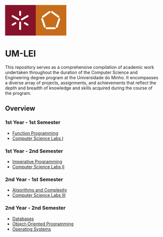 <img src="UMLogo.jpg" alt="UMinho Engineering School Logo" width="200" height="100" />

# UM-LEI
This repository serves as a comprehensive compilation of academic work undertaken throughout the duration of the Computer Science and Engineering degree program at the Universidade do Minho. It encompasses a diverse array of projects, assignments, and achievements that reflect the depth and breadth of knowledge and skills acquired during the course of the program.

## Overview
### 1st Year - 1st Semester
- [Function Programming](https://github.com/DelgadoDevT/UM-LEI/tree/main/1_year/1_semester/pf)
- [Computer Science Labs I](https://github.com/DelgadoDevT/UM-LEI/tree/main/1_year/1_semester/li1)
### 1st Year - 2nd Semester
- [Imperative Programming](https://github.com/DelgadoDevT/UM-LEI/tree/main/1_year/2_semester/pi)
- [Computer Science Labs II](https://github.com/DelgadoDevT/UM-LEI/tree/main/1_year/2_semester/li2)
### 2nd Year - 1st Semester
- [Algorithms and Complexity](https://github.com/DelgadoDevT/UM-LEI/tree/main/2_year/1_semester/algc)
- [Computer Science Labs III](https://github.com/DelgadoDevT/UM-LEI/tree/main/2_year/1_semester/li3)
### 2nd Year - 2nd Semester
- [Databases](https://github.com/DelgadoDevT/UM-LEI/tree/main/2_year/2_semester/bd)
- [Object-Oriented Programming](https://github.com/DelgadoDevT/UM-LEI/tree/main/2_year/2_semester/poo)
- [Operating Systems](https://github.com/DelgadoDevT/UM-LEI/tree/main/2_year/2_semester/so)
